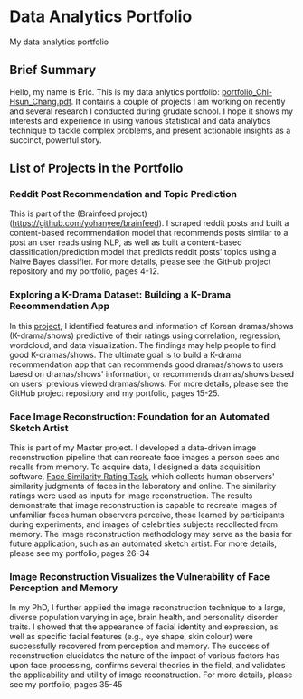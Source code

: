 # Data Analytics Portfolio
My data analytics portfolio

## Brief Summary
Hello, my name is Eric. This is my data anlytics portfolio: [portfolio_Chi-Hsun_Chang.pdf](portfolio_Chi-Hsun_Chang.pdf). It contains a couple of projects I am working on recently and several research I conducted during grudate school. I hope it shows my interests and experience in using various statistical and data analytics technique to tackle complex problems, and present actionable insights as a succinct, powerful story. 

## List of Projects in the Portfolio

### Reddit Post Recommendation and Topic Prediction
This is part of the (Brainfeed project)(https://github.com/yohanyee/brainfeed). I scraped reddit posts and built a content-based recommendation model that recommends posts similar to a post an user reads using NLP, as well as built a content-based classification/prediction model that predicts reddit posts' topics using a Naive Bayes classifier. For more details, please see the GitHub project repository and my portfolio, pages 4-12.

### Exploring a K-Drama Dataset: Building a K-Drama Recommendation App
In this [project](https://github.com/EricCHChang/kdrama), I identified features and information of Korean dramas/shows (K-drama/shows) predictive of their ratings using correlation, regression, wordcloud, and data visualization. The findings may help people to find good K-dramas/shows. The ultimate goal is to build a K-drama recommendation app that can recommends good dramas/shows to users baesd on dramas/shows' information, or recommends dramas/shows based on users' previous viewed dramas/shows. For more details, please see the GitHub project repository and my portfolio, pages 15-25.

### Face Image Reconstruction: Foundation for an Automated Sketch Artist
This is part of my Master project. I developed a data-driven image reconstruction pipeline that can recreate face images a person sees and recalls from memory. To acquire data, I designed a data acquisition software, [Face Similarity Rating Task](https://github.com/EricCHChang/FaceSimPercep), which collects human observers' similarity judgments of faces in the laboratory and online. The similarity ratings were used as inputs for image reconstruction. The results demonstrate that image reconstruction is capable to recreate images of unfamiliar faces human observers perceive, those learned by participants during experiments, and images of celebrities subjects recollected from memory. The image reconstruction methodology may serve as the basis for future application, such as an automated sketch artist. For more details, please see my portfolio, pages 26-34

### Image Reconstruction Visualizes the Vulnerability of Face Perception and Memory
In my PhD, I further applied the image reconstruction technique to a large, diverse population varying in age, brain health, and personality disorder traits. I showed that the appearance of facial identity and expression, as well as specific facial features (e.g., eye shape, skin colour) were successfully recovered from perception and memory. The success of reconstruction elucidates the nature of the impact of various factors has upon face processing, confirms several theories in the field, and validates the applicability and utility of image reconstruction. For more details, please see my portfolio, pages 35-45

